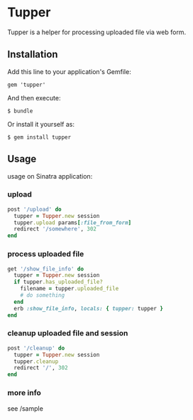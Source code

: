 # Tupper

Tupper is a helper for processing uploaded file via web form.

## Installation

Add this line to your application's Gemfile:

    gem 'tupper'

And then execute:

    $ bundle

Or install it yourself as:

    $ gem install tupper

## Usage

usage on Sinatra application:

### upload

```ruby
post '/upload' do
  tupper = Tupper.new session
  tupper.upload params[:file_from_form]
  redirect '/somewhere', 302
end
```
### process uploaded file

```ruby
get '/show_file_info' do
  tupper = Tupper.new session
  if tupper.has_uploaded_file?
    filename = tupper.uploaded_file
    # do something
  end
  erb :show_file_info, locals: { tupper: tupper }
end
```

### cleanup uploaded file and session
```ruby
post '/cleanup' do
  tupper = Tupper.new session
  tupper.cleanup
  redirect '/', 302
end
```

### more info

see /sample

